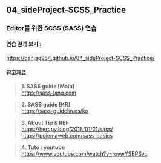 ## 04_sideProject-SCSS_Practice

### Editor를 위한 SCSS (SASS) 연습

#### 연습 결과 보기 : <br>
https://banjag954.github.io/04_sideProject-SCSS_Practice/



#### 참고자료

>__1. SASS guide [Main]__ <br>
>https://sass-lang.com

>__2. SASS guide [KR]__ <br>
>https://sass-guidelin.es/ko

>__3. About Tip & REF__ <br>
>https://heropy.blog/2018/01/31/sass/<br>
>https://poiemaweb.com/sass-basics<br>

>__4. Tuto : youtube__<br>
>https://www.youtube.com/watch?v=roywYSEPSvc
